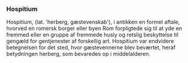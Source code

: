 ### Hospitium


Hospitium, (lat. 'herberg, gæstevenskab'), i antikken en formel aftale, hvorved en romersk borger eller byen Rom forpligtede sig til at yde en fremmed eller en gruppe af fremmede husly og retslig beskyttelse til gengæld for gentjenester af forskellig art. Hospitium var endvidere betegnelsen for det sted, hvor gæstevennerne blev beværtet, heraf betydningen herberg, som bevaredes op i middelalderen.
